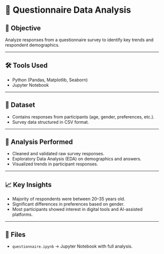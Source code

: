 # 📑 Questionnaire Data Analysis

## 📌 Objective
Analyze responses from a questionnaire survey to identify key trends and respondent demographics.

---

## 🛠 Tools Used
- Python (Pandas, Matplotlib, Seaborn)
- Jupyter Notebook

---

## 📂 Dataset
- Contains responses from participants (age, gender, preferences, etc.).
- Survey data structured in CSV format.

---

## 🔎 Analysis Performed
- Cleaned and validated raw survey responses.
- Exploratory Data Analysis (EDA) on demographics and answers.
- Visualized trends in participant responses.

---

## 📈 Key Insights
- Majority of respondents were between 20–35 years old.
- Significant differences in preferences based on gender.
- Most participants showed interest in digital tools and AI-assisted platforms.

---

## 📎 Files
- `questionnaire.ipynb` → Jupyter Notebook with full analysis.

